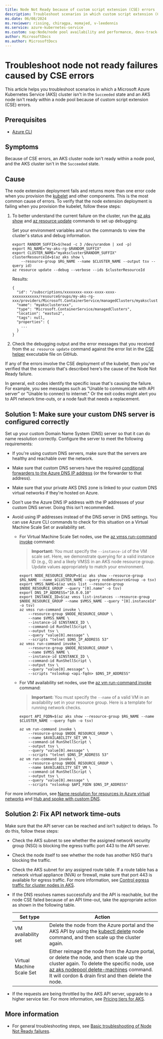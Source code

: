 ```yaml
---
title: Node Not Ready because of custom script extension (CSE) errors
description: Troubleshoot scenarios in which custom script extension (CSE) errors cause Node Not Ready states in an Azure Kubernetes Service (AKS) cluster node pool.
ms.date: 06/08/2024
ms.reviewer: rissing, chiragpa, momajed, v-leedennis
ms.service: azure-kubernetes-service
ms.custom: sap:Node/node pool availability and performance, devx-track-azurecli, innovation-engine
author: MicrosoftDocs
ms.author: MicrosoftDocs
---
```


# Troubleshoot node not ready failures caused by CSE errors

This article helps you troubleshoot scenarios in which a Microsoft Azure Kubernetes Service (AKS) cluster isn't in the `Succeeded` state and an AKS node isn't ready within a node pool because of custom script extension (CSE) errors.

## Prerequisites

- [Azure CLI](/cli/azure/install-azure-cli)

## Symptoms

Because of CSE errors, an AKS cluster node isn't ready within a node pool, and the AKS cluster isn't in the `Succeeded` state.

## Cause

The node extension deployment fails and returns more than one error code when you provision the [kubelet](https://kubernetes.io/docs/reference/command-line-tools-reference/kubelet/) and other components. This is the most common cause of errors. To verify that the node extension deployment is failing when you provision the kubelet, follow these steps:

1. To better understand the current failure on the cluster, run the [az aks show](/cli/azure/aks#az-aks-show) and [az resource update](/cli/azure/resource#az-resource-update) commands to set up debugging:

    Set your environment variables and run the commands to view the cluster's status and debug information.

    ```azurecli
    export RANDOM_SUFFIX=$(head -c 3 /dev/urandom | xxd -p)
    export RG_NAME="my-aks-rg-$RANDOM_SUFFIX"
    export CLUSTER_NAME="myakscluster$RANDOM_SUFFIX"
    clusterResourceId=$(az aks show \
        --resource-group $RG_NAME --name $CLUSTER_NAME --output tsv --query id)
    az resource update --debug --verbose --ids $clusterResourceId
    ```

    Results:

    <!-- expected_similarity=0.3 -->

    ```output
    {
      "id": "/subscriptions/xxxxxxxx-xxxx-xxxx-xxxx-xxxxxxxxxxxx/resourceGroups/my-aks-rg-xxx/providers/Microsoft.ContainerService/managedClusters/myaksclusterxxx",
      "name": "myaksclusterxxx",
      "type": "Microsoft.ContainerService/managedClusters",
      "location": "eastus2",
      "tags": null,
      "properties": {
        ...
      }
    }
    ```

1. Check the debugging output and the error messages that you received from the `az resource update` command against the error list in the [CSE helper](https://github.com/Azure/AgentBaker/blob/1bf9892afd715a34e0c6b7312e712047f10319ce/parts/linux/cloud-init/artifacts/cse_helpers.sh) executable file on GitHub.

If any of the errors involve the CSE deployment of the kubelet, then you've verified that the scenario that's described here's the cause of the Node Not Ready failure.

In general, exit codes identify the specific issue that's causing the failure. For example, you see messages such as "Unable to communicate with API server" or "Unable to connect to internet." Or the exit codes might alert you to API network time-outs, or a node fault that needs a replacement.

## Solution 1: Make sure your custom DNS server is configured correctly

Set up your custom Domain Name System (DNS) server so that it can do name resolution correctly. Configure the server to meet the following requirements:

- If you're using custom DNS servers, make sure that the servers are healthy and reachable over the network.

- Make sure that custom DNS servers have the required [conditional forwarders to the Azure DNS IP address](/azure/private-link/private-endpoint-dns#on-premises-workloads-using-a-dns-forwarder) (or the forwarder to that address).

- Make sure that your private AKS DNS zone is linked to your custom DNS virtual networks if they're hosted on Azure.

- Don't use the Azure DNS IP address with the IP addresses of your custom DNS server. Doing this isn't recommended.

- Avoid using IP addresses instead of the DNS server in DNS settings. You can use Azure CLI commands to check for this situation on a Virtual Machine Scale Set or availability set.

  - For Virtual Machine Scale Set nodes, use the [az vmss run-command invoke](/cli/azure/vmss/run-command#az-vmss-run-command-invoke) command:

    > **Important:** You must specify the `--instance-id` of the VM scale set. Here, we demonstrate querying for a valid instance ID (e.g., 0) and a likely VMSS in an AKS node resource group. Update values appropriately to match your environment.

    ```azurecli
    export NODE_RESOURCE_GROUP=$(az aks show --resource-group $RG_NAME --name $CLUSTER_NAME --query nodeResourceGroup -o tsv)
    export VMSS_NAME=$(az vmss list --resource-group $NODE_RESOURCE_GROUP --query "[0].name" -o tsv)
    export DNS_IP_ADDRESS="10.0.0.10"
    export INSTANCE_ID=$(az vmss list-instances --resource-group $NODE_RESOURCE_GROUP --name $VMSS_NAME --query "[0].instanceId" -o tsv)
    az vmss run-command invoke \
        --resource-group $NODE_RESOURCE_GROUP \
        --name $VMSS_NAME \
        --instance-id $INSTANCE_ID \
        --command-id RunShellScript \
        --output tsv \
        --query "value[0].message" \
        --scripts "telnet $DNS_IP_ADDRESS 53"
    az vmss run-command invoke \
        --resource-group $NODE_RESOURCE_GROUP \
        --name $VMSS_NAME \
        --instance-id $INSTANCE_ID \
        --command-id RunShellScript \
        --output tsv \
        --query "value[0].message" \
        --scripts "nslookup <api-fqdn> $DNS_IP_ADDRESS"
    ```

  - For VM availability set nodes, use the [az vm run-command invoke](/cli/azure/vm/run-command#az-vm-run-command-invoke) command:

    > **Important:** You must specify the `--name` of a valid VM in an availability set in your resource group. Here is a template for running network checks.

    ```azurecli
    export API_FQDN=$(az aks show --resource-group $RG_NAME --name $CLUSTER_NAME --query fqdn -o tsv)

    az vm run-command invoke \
        --resource-group $NODE_RESOURCE_GROUP \
        --name $AVAILABILITY_SET_VM \
        --command-id RunShellScript \
        --output tsv \
        --query "value[0].message" \
        --scripts "telnet $DNS_IP_ADDRESS 53"
    az vm run-command invoke \
        --resource-group $NODE_RESOURCE_GROUP \
        --name $AVAILABILITY_SET_VM \
        --command-id RunShellScript \
        --output tsv \
        --query "value[0].message" \
        --scripts "nslookup $API_FQDN $DNS_IP_ADDRESS"
    ```

For more information, see [Name resolution for resources in Azure virtual networks](/azure/virtual-network/virtual-networks-name-resolution-for-vms-and-role-instances) and [Hub and spoke with custom DNS](/azure/aks/private-clusters#hub-and-spoke-with-custom-dns).

## Solution 2: Fix API network time-outs

Make sure that the API server can be reached and isn't subject to delays. To do this, follow these steps:

- Check the AKS subnet to see whether the assigned network security group (NSG) is blocking the egress traffic port 443 to the API server.

- Check the node itself to see whether the node has another NSG that's blocking the traffic.

- Check the AKS subnet for any assigned route table. If a route table has a network virtual appliance (NVA) or firewall, make sure that port 443 is available for egress traffic. For more information, see [Control egress traffic for cluster nodes in AKS](/azure/aks/limit-egress-traffic).

- If the DNS resolves names successfully and the API is reachable, but the node CSE failed because of an API time-out, take the appropriate action as shown in the following table.

  | Set type | Action |
  | -------- | ------ |
  | VM availability set | Delete the node from the Azure portal and the AKS API by using the [kubectl delete](https://kubernetes.io/docs/reference/generated/kubectl/kubectl-commands#delete) node command, and then scale up the cluster again. |
  | Virtual Machine Scale Set | Either reimage the node from the Azure portal, or delete the node, and then scale up the cluster again. To delete the specific node, use [az aks nodepool delete-machines](/cli/azure/aks/nodepool#az-aks-nodepool-delete-machines) command. It will cordon & drain first and then delete the node. |

- If the requests are being throttled by the AKS API server, upgrade to a higher service tier. For more information, see [Pricing tiers for AKS](/azure/aks/free-standard-pricing-tiers).

## More information

- For general troubleshooting steps, see [Basic troubleshooting of Node Not Ready failures](node-not-ready-basic-troubleshooting.md).
